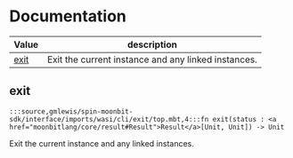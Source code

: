 # Documentation
|Value|description|
|---|---|
|[exit](#exit)| Exit the current instance and any linked instances.|

## exit

```moonbit
:::source,gmlewis/spin-moonbit-sdk/interface/imports/wasi/cli/exit/top.mbt,4:::fn exit(status : <a href="moonbitlang/core/result#Result">Result</a>[Unit, Unit]) -> Unit
```
 Exit the current instance and any linked instances.
